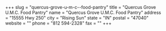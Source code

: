 +++
slug = "quercus-grove-u-m-c--food-pantry"
title = "Quercus Grove U.M.C. Food Pantry"
name = "Quercus Grove U.M.C. Food Pantry"
address = "15555 Hwy 250"
city = "Rising Sun"
state = "IN"
postal = "47040"
website = ""
phone = "812 594-2328"
fax = ""
+++
